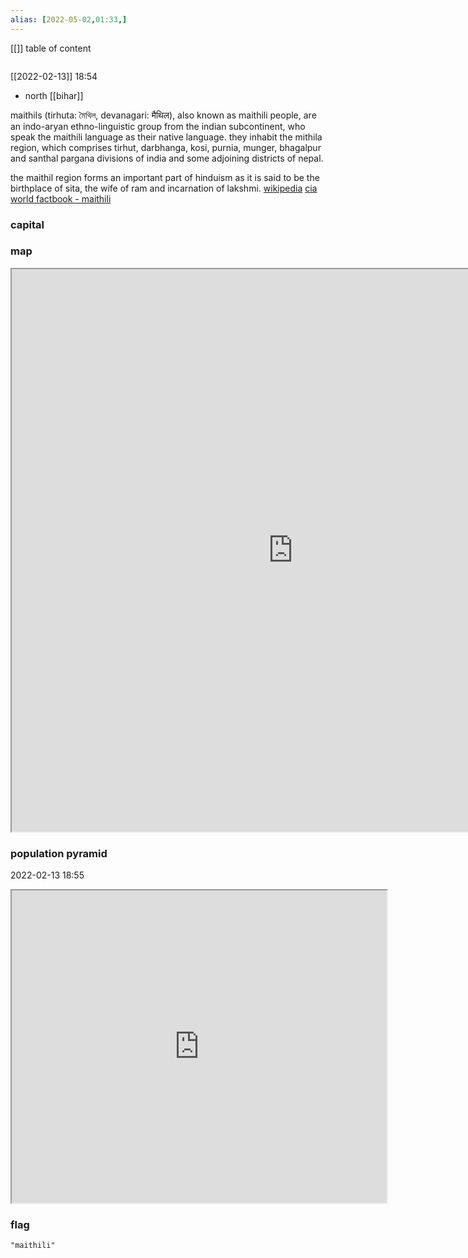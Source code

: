 ```yaml
---
alias: [2022-05-02,01:33,]
---
```

[[]]
table of content
```toc
```
[[2022-02-13]] 18:54
- north [[bihar]]

maithils (tirhuta: মৈথিল, devanagari: मैथिल), also known as maithili people, are an indo-aryan ethno-linguistic group from the indian subcontinent, who speak the maithili language as their native language. they inhabit the mithila region, which comprises tirhut, darbhanga, kosi, purnia, munger, bhagalpur and santhal pargana divisions of india and some adjoining districts of nepal.

the maithil region forms an important part of hinduism as it is said to be the birthplace of sita, the wife of ram and incarnation of lakshmi.
[wikipedia](https://en.wikipedia.org/wiki/maithils)
[cia world factbook - maithili](https://www.cia.gov/the-world-factbook/countries/maithili)
### capital

### map
<iframe src="https://duckduckgo.com/?t=ffab&q=maithili&ia=web&iaxm=about" width="900" height="900" ></iframe>

### population pyramid

2022-02-13 18:55

<iframe src="https://www.populationpyramid.net/maithili/2019/" width="600" height="500" ></iframe>

### flag

```query
"maithili"
```